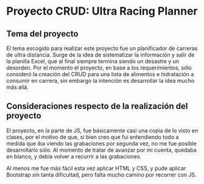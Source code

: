 # Proyecto CRUD: Ultra Racing Planner

## Tema del proyecto

El tema escogido para realizar este proyecto fue un planificador de carreras de ultra distancia. Surge de la idea de sistematizar la información y salir de la planilla Excel, que al final siempre termina siendo un desastre y un desorden. Por el momento el proyecto, en base a los requerimientos, sólo consideró la creación del CRUD para una lista de alimentos e hidratación a consumir en carrera, sin embargo la intención es desarrollar la idea mucho más allá.

## Consideraciones respecto de la realización del proyecto

El proyecto, en la parte de JS, fue básicamente casi una copia de lo visto en clases, por el motivo de que, si bien creo que fui entendiendo todo a medida que iba viendo las grabaciones por segunda vez, no me fue posible desarrollarlo sólo. Al momento de tratar de avanzar por mi cuenta, quedaba en blanco, y debía volver a recurrir a las grabaciones.

Al menos me fue más fácil esta vez aplicar HTML y CSS, y pude aplicar Bootstrap sin tanta dificultad, pero falta mucho camino por recorrer con JS.
